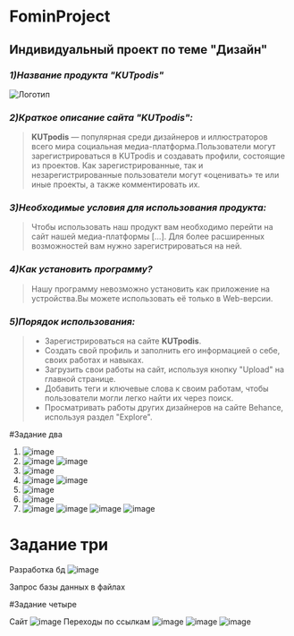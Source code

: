 # FominProject
 ## **Индивидуальный проект по теме "Дизайн"** ##

### ***1)Название продукта "KUTpodis"***

![Логотип](https://logo-suggestion.renderforest.com/suggestions-images/cd7e/b94f/cd7eb94fb525d530631e3d43e99be873.png "Логотип KUTpodis")

 ### ***2)Краткое описание сайта "KUTpodis":***

>**KUTpodis** — популярная среди дизайнеров и иллюстраторов всего мира социальная медиа-платформа.Пользователи могут зарегистрироваться в KUTpodis и создавать профили, состоящие из проектов. Как зарегистрированные, так и незарегистрированные пользователи могут «оценивать» те или иные проекты, а также комментировать их.

### ***3)Необходимые условия для использования продукта:***

>Чтобы использовать наш продукт вам необходимо перейти на сайт нашей медиа-платформы [...]. Для более расширенных возможностей вам нужно зарегистрироваться на ней.

### ***4)Как установить программу?***

>Нашу программу невозможно установить как приложение на устройства.Вы можете использовать её только в Web-версии.

### ***5)Порядок использования:***

>+ Зарегистрироваться на сайте **KUTpodis**. 
>+ Создать свой профиль и заполнить его информацией о себе, своих работах и навыках.
>+ Загрузить свои работы на сайт, используя кнопку "Upload" на главной странице.
>+ Добавить теги и ключевые слова к своим работам, чтобы пользователи могли легко найти их через поиск.
>+ Просматривать работы других дизайнеров на сайте Behance, используя раздел "Explore".

#Задание два
1) ![image](https://user-images.githubusercontent.com/130051280/231457630-cea04e7b-03cc-4c0c-b14b-15c586792eb2.png)
2) ![image](https://user-images.githubusercontent.com/130051280/231457768-8da50130-08f5-449a-b294-3c6e87d788b4.png)
   ![image](https://user-images.githubusercontent.com/130051280/231457829-b0e531e0-ce38-4f82-b2b1-0fff183b1f87.png)
3) ![image](https://user-images.githubusercontent.com/130051280/231458046-d173eeb4-a8e9-4eef-ae4b-4f2dc5e92447.png)
4) ![image](https://user-images.githubusercontent.com/130051280/231458212-e4e85655-9ef5-4aa6-a5de-cc709b71d482.png)
   ![image](https://user-images.githubusercontent.com/130051280/231458271-cdb90cb3-67f9-4aa5-bfaf-1b4b260f2eef.png)
5) ![image](https://user-images.githubusercontent.com/130051280/231458389-83d4de44-6a35-408f-baec-40889f75298e.png)
6) ![image](https://user-images.githubusercontent.com/130051280/231458514-650a1ac6-a7c7-47cf-8d43-c554eec4914c.png)
7) ![image](https://user-images.githubusercontent.com/130051280/231458563-afc69a4b-dfb4-402b-8db2-7bb986d4964c.png)
   ![image](https://user-images.githubusercontent.com/130051280/231458633-b4da05cb-3d48-4cfc-805c-d588b8caea10.png)
   ![image](https://user-images.githubusercontent.com/130051280/231458710-2eeac5aa-4dc5-4fb8-a61f-ce1c3c1ad644.png)
   ![image](https://user-images.githubusercontent.com/130051280/231458787-39f3d028-cf3a-41d2-b9bc-8dedb054895a.png)





# Задание три
Разработка бд  ![image](https://user-images.githubusercontent.com/130051280/231167315-8b84602d-9fab-49d5-a363-bd9a69ddd14f.png)

Запрос базы данных в файлах 

#Задание четыре

 Сайт
 ![image](https://user-images.githubusercontent.com/130051280/231459603-505fe0b8-67a6-4ba4-97fc-35cf3ca546d7.png)
 Переходы по ссылкам
 ![image](https://user-images.githubusercontent.com/130051280/231459746-30d6e5bb-a105-44d9-9c40-19df1585a527.png)
 ![image](https://user-images.githubusercontent.com/130051280/231459782-48f1c2da-7573-42ca-a3a6-0d948b62ab28.png)
 ![image](https://user-images.githubusercontent.com/130051280/231459818-f74e6cb7-3239-432f-9e67-ad005859a3cb.png)



